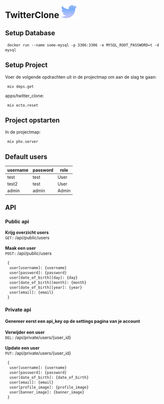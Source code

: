 # TwitterClone <img src="https://github.com/BryanVanWinnendael/TwitterClone/blob/main/apps/twitter_clone_web/priv/static/images/twitter.png" alt="drawing" width="50"/> 

## Setup Database

```docker
 docker run --name some-mysql -p 3306:3306 -e MYSQL_ROOT_PASSWORD=t -d mysql
```

## Setup Project

Voer de volgende opdrachten uit in de projectmap om aan de slag te gaan:

```mix
 mix deps.get
```

apps/twitter_clone:

```mix
 mix ecto.reset
```

## Project opstarten

In de projectmap:

```mix
 mix phx.server
```

## Default users

| username | password | role  |
| -------- | -------- | ----- |
| test     | test     | User  |
| test2    | test     | User  |
| admin    | admin    | Admin |

## API
### Public api
**Krijg overzicht users**
<br />
`GET:` /api/public/users
<br />
<br />
**Maak een user**
<br />
`POST:` /api/public/users
```
 {
  user[username]: {username}
  user[password]: {password}
  user[date_of_birth][day]: {day}
  user[date_of_birth][month]: {month}
  user[date_of_birth][year]: {year}
  user[email]: {email}
 }
```

### Private api
#### Genereer eerst een api_key op de settings pagina van je account
**Verwijder een user**
<br />
`DEL:` /api/private/users/{user_id}
<br />
<br />
**Update een user**
<br />
`PUT:` /api/private/users/{user_id}
```
 {
  user[username]: {username}
  user[password]: {password}
  user[date_of_birth]: {date_of_birth}
  user[email]: {email}
  user[profile_image]: {profile_image}
  user[banner_image]: {banner_image}
 }
```


